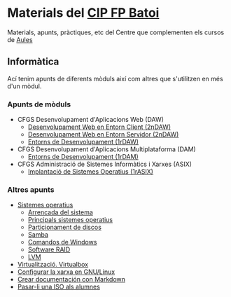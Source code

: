 # Materials del [CIP FP Batoi](http://www.cipfpbatoi.es)
Materials, apunts, pràctiques, etc del Centre que complementen els cursos de [Aules](https://aules.edu.gva.es/fp/)

## Informàtica
Ací tenim apunts de diferents mòduls així com altres que s'utilitzen en més d'un mòdul.

### Apunts de mòduls

* CFGS Desenvolupament d'Aplicacions Web (DAW)
  * [Desenvolupament Web en Entorn Client (2nDAW)](./daw/dwc/)
  * [Desenvolupament Web en Entorn Servidor (2nDAW)](https://igomis.github.io/apunts/) 
  * [Entorns de Desenvolupament (1rDAW)](daw/ed/)
* CFGS Desenvolupament d'Aplicacions Multiplataforma (DAM)
  * [Entorns de Desenvolupament (1rDAM)](daw/ed/)
* CFGS Administració de Sistemes Informàtics i Xarxes (ASIX)
  * [Implantació de Sistemes Operatius (1rASIX)](./asix/iso/)
  
### Altres apunts

* [Sistemes operatius](./altres/sistemes-operatius)
  * [Arrencada del sistema](./altres/sistemes-operatius/arrencada/)
  * [Principals sistemes operatius](./altres/sistemes-operatius/exemples-so/)
  * [Particionament de discos](./altres/sistemes-operatius/particions/)
  * [Samba](./altres/sistemes-operatius/samba/)
  * [Comandos de Windows](./altres/sistemes-operatius/comandos-windows/)
  * [Software RAID](./altres/software-raid/)
  * [LVM](./altres/lvm/)
* [Virtualització. Virtualbox](./altres/virtualitzacio/)
* [Configurar la xarxa en GNU/Linux](./altres/xarxa-linux/)
* [Crear documentación con Markdown](./altres/markdown/)
* [Pasar-li una ISO als alumnes](./altres/descargar-isos)

